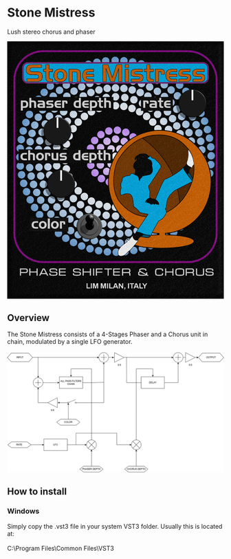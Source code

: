 # Stone Mistress
Lush stereo chorus and phaser

![image alt](https://github.com/NaviCisco/StoneMistress/blob/fbf9a692fab03b4b93e5b63d7dc0cc7425a01049/images/StoneMistressShowcasePNG.png)

## Overview
The Stone Mistress consists of a 4-Stages Phaser and a Chorus unit in chain, modulated by a single LFO generator.\
\
![iamge alt](https://github.com/NaviCisco/StoneMistress/blob/73539c8d28a7e338106b711aa7d24e4219356605/images/StoneMistressDiagram.png)

## How to install
### Windows
Simply copy the .vst3 file in your system VST3 folder. Usually this is located at:\
\
C:\Program Files\Common Files\VST3
